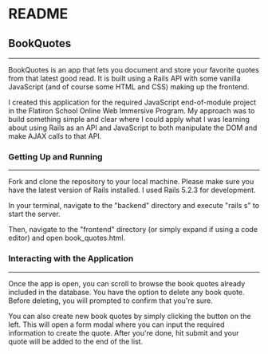 # README

## BookQuotes
---

BookQuotes is an app that lets you document and store your favorite quotes from that latest good read.  It is built using a Rails API with some vanilla JavaScript (and of course some HTML and CSS) making up the frontend.

I created this application for the required JavaScript end-of-module project in the Flatiron School Online Web Immersive Program.  My approach was to build something simple and clear where I could apply what I was learning about using Rails as an API and JavaScript to both manipulate the DOM and make AJAX calls to that API.  

### Getting Up and Running
---

Fork and clone the repository to your local machine.  Please make sure you have the latest version of Rails installed. I used Rails 5.2.3 for development.  

In your terminal, navigate to the "backend" directory and execute "rails s" to start the server. 

Then, navigate to the "frontend" directory (or simply expand if using a code editor) and open book_quotes.html.  

### Interacting with the Application
---

Once the app is open, you can scroll to browse the book quotes already included in the database.  You have the option to delete any book quote.  Before deleting, you will prompted to confirm that you're sure.  

You can also create new book quotes by simply clicking the button on the left. This will open a form modal where you can input the required information to create the quote.  After you're done, hit submit and your quote will be added to the end of the list.


